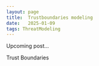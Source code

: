 ```yaml
---
layout: page
title:  Trustboundaries modeling
date:   2025-01-09
tags: ThreatModeling 
---
```

Upcoming post... 

Trust Boundaries